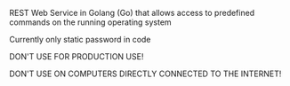 REST Web Service in Golang (Go) that allows access to predefined commands on the running operating system

Currently only static password in code

DON'T USE FOR PRODUCTION USE!

DON'T USE ON COMPUTERS DIRECTLY CONNECTED TO THE INTERNET!

